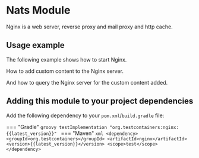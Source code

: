 # Nats Module

Nginx is a web server, reverse proxy and mail proxy and http cache.

## Usage example

The following example shows how to start Nginx.

[//]: # (<!--codeinclude-->)
[//]: # ([Creating a Nginx container]&#40;../../modules/nginx/src/test/java/org/testcontainers/junit/SimpleNginxTest.java&#41; inside_block:creatingContainer)
[//]: # (<!--/codeinclude-->)

How to add custom content to the Nginx server.

[//]: # (<!--codeinclude-->)
[//]: # ([Creating the static content to serve]&#40;../../modules/nginx/src/test/java/org/testcontainers/junit/SimpleNginxTest.java&#41; inside_block:addCustomContent)
[//]: # (<!--/codeinclude-->)

And how to query the Nginx server for the custom content added.

[//]: # (<!--codeinclude-->)
[//]: # ([Creating the static content to serve]&#40;../../modules/nginx/src/test/java/org/testcontainers/junit/SimpleNginxTest.java&#41; inside_block:getFromNginxServer)
[//]: # (<!--/codeinclude-->)

## Adding this module to your project dependencies

Add the following dependency to your `pom.xml`/`build.gradle` file:

=== "Gradle"
    ```groovy
    testImplementation "org.testcontainers:nginx:{{latest_version}}"
    ```
=== "Maven"
    ```xml
    <dependency>
        <groupId>org.testcontainers</groupId>
        <artifactId>nginx</artifactId>
        <version>{{latest_version}}</version>
        <scope>test</scope>
    </dependency>
    ```
